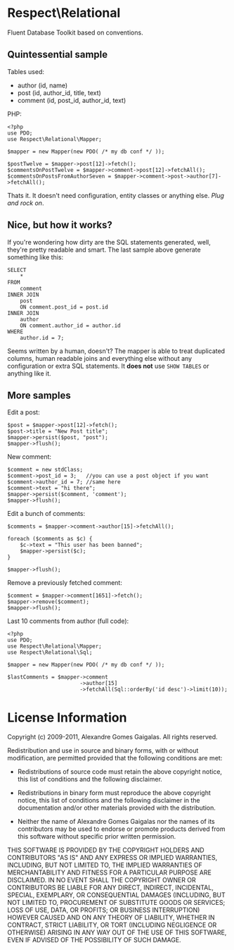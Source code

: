 Respect\Relational
==================

Fluent Database Toolkit based on conventions. 

Quintessential sample
---------------------

Tables used:

  * author (id, name)
  * post (id, author_id, title, text)
  * comment (id, post_id, author_id, text)

PHP:

    <?php
    use PDO;
    use Respect\Relational\Mapper;

    $mapper = new Mapper(new PDO( /* my db conf */ ));

    $postTwelve = $mapper->post[12]->fetch();
    $commentsOnPostTwelve = $mapper->comment->post[12]->fetchAll();
    $commentsOnPostsFromAuthorSeven = $mapper->comment->post->author[7]->fetchAll();

Thats it. It doesn't need configuration, entity classes or anything else. *Plug
and rock on*.

Nice, but how it works?
-----------------------

If you're wondering how dirty are the SQL statements generated, well, they're 
pretty readable and smart. The last sample above generate something like this:

    SELECT
        *
    FROM 
        comment
    INNER JOIN
        post
        ON comment.post_id = post.id
    INNER JOIN
        author
        ON comment.author_id = author.id
    WHERE
        author.id = 7;

Seems written by a human, doesn't? The mapper is able to treat duplicated columns, 
human readable joins and everything else without any configuration or extra SQL
statements. It **does not** use `SHOW TABLES` or anything like it.

More samples
------------

Edit a post:

    $post = $mapper->post[12]->fetch();
    $post->title = "New Post title";
    $mapper->persist($post, "post");
    $mapper->flush();

New comment:

    $comment = new stdClass;
    $comment->post_id = 3;   //you can use a post object if you want
    $comment->author_id = 7; //same here
    $comment->text = "hi there";
    $mapper->persist($comment, 'comment');
    $mapper->flush();
    
Edit a bunch of comments:

    $comments = $mapper->comment->author[15]->fetchAll();

    foreach ($comments as $c) {
        $c->text = "This user has been banned";
        $mapper->persist($c);
    }

    $mapper->flush();

Remove a previously fetched comment:

    $comment = $mapper->comment[1651]->fetch();
    $mapper->remove($comment);
    $mapper->flush();

Last 10 comments from author (full code):

    <?php
    use PDO;
    use Respect\Relational\Mapper;
    use Respect\Relational\Sql;

    $mapper = new Mapper(new PDO( /* my db conf */ ));

    $lastComments = $mapper->comment
                           ->author[15]
                           ->fetchAll(Sql::orderBy('id desc')->limit(10));


License Information
===================

Copyright (c) 2009-2011, Alexandre Gomes Gaigalas.
All rights reserved.

Redistribution and use in source and binary forms, with or without modification,
are permitted provided that the following conditions are met:

* Redistributions of source code must retain the above copyright notice,
  this list of conditions and the following disclaimer.

* Redistributions in binary form must reproduce the above copyright notice,
  this list of conditions and the following disclaimer in the documentation
  and/or other materials provided with the distribution.

* Neither the name of Alexandre Gomes Gaigalas nor the names of its
  contributors may be used to endorse or promote products derived from this
  software without specific prior written permission.

THIS SOFTWARE IS PROVIDED BY THE COPYRIGHT HOLDERS AND CONTRIBUTORS "AS IS" AND
ANY EXPRESS OR IMPLIED WARRANTIES, INCLUDING, BUT NOT LIMITED TO, THE IMPLIED
WARRANTIES OF MERCHANTABILITY AND FITNESS FOR A PARTICULAR PURPOSE ARE
DISCLAIMED. IN NO EVENT SHALL THE COPYRIGHT OWNER OR CONTRIBUTORS BE LIABLE FOR
ANY DIRECT, INDIRECT, INCIDENTAL, SPECIAL, EXEMPLARY, OR CONSEQUENTIAL DAMAGES
(INCLUDING, BUT NOT LIMITED TO, PROCUREMENT OF SUBSTITUTE GOODS OR SERVICES;
LOSS OF USE, DATA, OR PROFITS; OR BUSINESS INTERRUPTION) HOWEVER CAUSED AND ON
ANY THEORY OF LIABILITY, WHETHER IN CONTRACT, STRICT LIABILITY, OR TORT
(INCLUDING NEGLIGENCE OR OTHERWISE) ARISING IN ANY WAY OUT OF THE USE OF THIS
SOFTWARE, EVEN IF ADVISED OF THE POSSIBILITY OF SUCH DAMAGE.